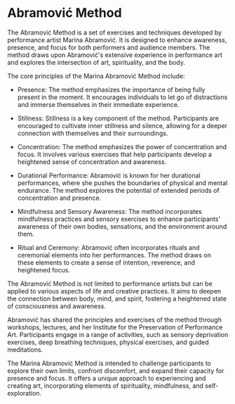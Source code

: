 # Abramović Method

The Abramović Method is a set of exercises and techniques developed by performance artist Marina Abramović. It is designed to enhance awareness, presence, and focus for both performers and audience members. The method draws upon Abramović's extensive experience in performance art and explores the intersection of art, spirituality, and the body.

The core principles of the Marina Abramović Method include:

* Presence: The method emphasizes the importance of being fully present in the moment. It encourages individuals to let go of distractions and immerse themselves in their immediate experience.

* Stillness: Stillness is a key component of the method. Participants are encouraged to cultivate inner stillness and silence, allowing for a deeper connection with themselves and their surroundings.

* Concentration: The method emphasizes the power of concentration and focus. It involves various exercises that help participants develop a heightened sense of concentration and awareness.

* Durational Performance: Abramović is known for her durational performances, where she pushes the boundaries of physical and mental endurance. The method explores the potential of extended periods of concentration and presence.

* Mindfulness and Sensory Awareness: The method incorporates mindfulness practices and sensory exercises to enhance participants' awareness of their own bodies, sensations, and the environment around them.

* Ritual and Ceremony: Abramović often incorporates rituals and ceremonial elements into her performances. The method draws on these elements to create a sense of intention, reverence, and heightened focus.

The Abramović Method is not limited to performance artists but can be applied to various aspects of life and creative practices. It aims to deepen the connection between body, mind, and spirit, fostering a heightened state of consciousness and awareness.

Abramović has shared the principles and exercises of the method through workshops, lectures, and her Institute for the Preservation of Performance Art. Participants engage in a range of activities, such as sensory deprivation exercises, deep breathing techniques, physical exercises, and guided meditations.

The Marina Abramović Method is intended to challenge participants to explore their own limits, confront discomfort, and expand their capacity for presence and focus. It offers a unique approach to experiencing and creating art, incorporating elements of spirituality, mindfulness, and self-exploration.